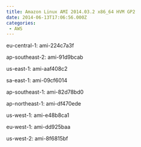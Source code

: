 ```yaml
---
title: Amazon Linux AMI 2014.03.2 x86_64 HVM GP2
date: 2014-06-13T17:06:56.000Z
categories:
 - AWS
---
```


eu-central-1: ami-224c7a3f

ap-southeast-2: ami-91d9bcab

us-east-1: ami-aaf408c2

sa-east-1: ami-09cf6014

ap-southeast-1: ami-82d78bd0

ap-northeast-1: ami-df470ede

us-west-1: ami-e48b8ca1

eu-west-1: ami-dd925baa

us-west-2: ami-8f6815bf

